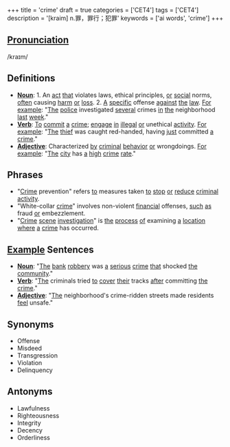 +++
title = 'crime'
draft = true
categories = ['CET4']
tags = ['CET4']
description = '[kraim] n.罪，罪行；犯罪'
keywords = ['ai words', 'crime']
+++

## [Pronunciation](/post/pronunciation/)
/kraɪm/

## Definitions
- **[Noun](/post/noun/)**: 1. An [act](/post/act/) [that](/post/that/) violates laws, ethical principles, [or](/post/or/) [social](/post/social/) norms, [often](/post/often/) causing [harm](/post/harm/) [or](/post/or/) [loss](/post/loss/). 2. [A](/post/a/) [specific](/post/specific/) offense [against](/post/against/) [the](/post/the/) [law](/post/law/). [For](/post/for/) [example](/post/example/): "[The](/post/the/) [police](/post/police/) investigated [several](/post/several/) crimes [in](/post/in/) [the](/post/the/) neighborhood [last](/post/last/) [week](/post/week/)."
- **[Verb](/post/verb/)**: [To](/post/to/) [commit](/post/commit/) [a](/post/a/) [crime](/post/crime/); [engage](/post/engage/) [in](/post/in/) [illegal](/post/illegal/) [or](/post/or/) unethical [activity](/post/activity/). [For](/post/for/) [example](/post/example/): "[The](/post/the/) [thief](/post/thief/) was caught red-handed, having [just](/post/just/) committed [a](/post/a/) [crime](/post/crime/)."
- **[Adjective](/post/adjective/)**: Characterized [by](/post/by/) [criminal](/post/criminal/) [behavior](/post/behavior/) [or](/post/or/) wrongdoings. [For](/post/for/) [example](/post/example/): "[The](/post/the/) [city](/post/city/) has [a](/post/a/) [high](/post/high/) [crime](/post/crime/) [rate](/post/rate/)."

## Phrases
- "[Crime](/post/crime/) prevention" refers [to](/post/to/) measures taken [to](/post/to/) [stop](/post/stop/) [or](/post/or/) [reduce](/post/reduce/) [criminal](/post/criminal/) [activity](/post/activity/).
- "White-collar [crime](/post/crime/)" involves non-violent [financial](/post/financial/) offenses, [such](/post/such/) [as](/post/as/) fraud [or](/post/or/) embezzlement.
- "[Crime](/post/crime/) [scene](/post/scene/) [investigation](/post/investigation/)" is [the](/post/the/) [process](/post/process/) [of](/post/of/) examining [a](/post/a/) [location](/post/location/) [where](/post/where/) [a](/post/a/) [crime](/post/crime/) has occurred.

## [Example](/post/example/) Sentences
- **[Noun](/post/noun/)**: "[The](/post/the/) [bank](/post/bank/) [robbery](/post/robbery/) was [a](/post/a/) [serious](/post/serious/) [crime](/post/crime/) [that](/post/that/) shocked [the](/post/the/) [community](/post/community/)."
- **[Verb](/post/verb/)**: "[The](/post/the/) criminals tried [to](/post/to/) [cover](/post/cover/) [their](/post/their/) tracks [after](/post/after/) committing [the](/post/the/) [crime](/post/crime/)."
- **[Adjective](/post/adjective/)**: "[The](/post/the/) neighborhood's crime-ridden streets made residents [feel](/post/feel/) unsafe."

## Synonyms
- Offense
- Misdeed
- Transgression
- Violation
- Delinquency

## Antonyms
- Lawfulness
- Righteousness
- Integrity
- Decency
- Orderliness

